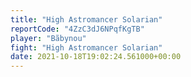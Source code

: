 ```yaml
---
title: "High Astromancer Solarian"
reportCode: "4ZzC3dJ6NPqfKgTB"
player: "Bãbynou"
fight: "High Astromancer Solarian"
date: 2021-10-18T19:02:24.561000+00:00
---
```

